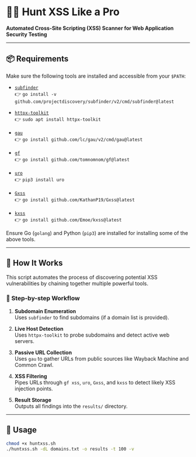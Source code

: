 # 🕵️‍♂️ Hunt XSS Like a Pro  
**Automated Cross-Site Scripting (XSS) Scanner for Web Application Security Testing**

---

## 📦 Requirements

Make sure the following tools are installed and accessible from your `$PATH`:

- [`subfinder`](https://github.com/projectdiscovery/subfinder)  
  👉 `go install -v github.com/projectdiscovery/subfinder/v2/cmd/subfinder@latest`

- [`httpx-toolkit`](https://github.com/projectdiscovery/httpx)  
  👉 `sudo apt install httpx-toolkit`

- [`gau`](https://github.com/lc/gau)  
  👉 `go install github.com/lc/gau/v2/cmd/gau@latest`

- [`gf`](https://github.com/tomnomnom/gf)  
  👉 `go install github.com/tomnomnom/gf@latest`

- [`uro`](https://github.com/s0md3v/uro)  
  👉 `pip3 install uro`

- [`Gxss`](https://github.com/KathanP19/Gxss)  
  👉 `go install github.com/KathanP19/Gxss@latest`

- [`kxss`](https://github.com/Emoe/kxss)  
  👉 `go install github.com/Emoe/kxss@latest`

Ensure Go (`golang`) and Python (`pip3`) are installed for installing some of the above tools.

---

## 🚀 How It Works

This script automates the process of discovering potential XSS vulnerabilities by chaining together multiple powerful tools.

### 🔹 Step-by-step Workflow

1. **Subdomain Enumeration**  
   Uses `subfinder` to find subdomains (if a domain list is provided).

2. **Live Host Detection**  
   Uses `httpx-toolkit` to probe subdomains and detect active web servers.

3. **Passive URL Collection**  
   Uses `gau` to gather URLs from public sources like Wayback Machine and Common Crawl.

4. **XSS Filtering**  
   Pipes URLs through `gf xss`, `uro`, `Gxss`, and `kxss` to detect likely XSS injection points.

5. **Result Storage**  
   Outputs all findings into the `results/` directory.

---

## 🧰 Usage

```bash
chmod +x huntxss.sh
./huntxss.sh -dL domains.txt -o results -t 100 -v
